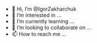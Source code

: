 - 👋 Hi, I’m @IgorZakharchuk
- 👀 I’m interested in ...
- 🌱 I’m currently learning ...
- 💞️ I’m looking to collaborate on ...
- 📫 How to reach me ...

<!---
IgorZakharchuk/IgorZakharchuk is a ✨ special ✨ repository because its `README.md` (this file) appears on your GitHub profile.
You can click the Preview link to take a look at your changes.
--->
